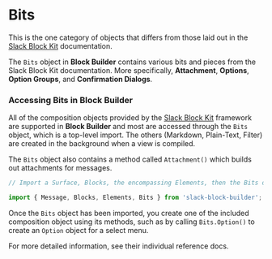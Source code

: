 # Bits

This is the one category of objects that differs from those laid out in the [Slack Block Kit](https://api.slack.com/block-kit) documentation.     

The `Bits` object in **Block Builder** contains various bits and pieces from the Slack Block Kit documentation. More specifically, **Attachment**, **Options**, **Option Groups**, and **Confirmation Dialogs**.    

### Accessing Bits in Block Builder

All of the composition objects provided by the [Slack Block Kit](https://api.slack.com/block-kit) framework are supported in **Block Builder** and most are accessed through the `Bits` object, which is a top-level import. The others (Markdown, Plain-Text, Filter) are created in the background when a view is compiled.

The `Bits` object also contains a method called `Attachment()` which builds out attachments for messages.

```javascript
// Import a Surface, Blocks, the encompassing Elements, then the Bits object

import { Message, Blocks, Elements, Bits } from 'slack-block-builder';
```

Once the `Bits` object has been imported, you create one of the included composition object using its methods, such as by calling `Bits.Option()` to create an `Option` object for a select menu.   

For more detailed information, see their individual reference docs.
